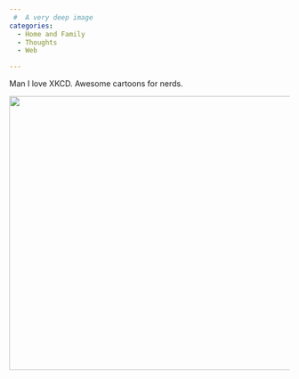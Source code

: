 ```yaml
---
 #  A very deep image
categories:
  - Home and Family
  - Thoughts
  - Web

---
```

Man I love XKCD. Awesome cartoons for nerds.

[<img loading="lazy" class="alignnone" title="Sizes" src="http://imgs.xkcd.com/comics/lakes_and_oceans.png" alt="" width="740" height="493" />][1]

 [1]: http://xkcd.com/1040/